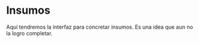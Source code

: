 # Insumos

Aquí tendremos la interfaz para concretar insumos. Es una idea que aun no la logro completar.
